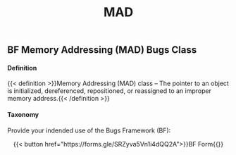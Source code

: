 ﻿---
weight: 3
title: "MAD"
---
## BF Memory Addressing (MAD) Bugs Class 

#### Definition
{{< definition >}}Memory Addressing (MAD) class – The pointer to an object is initialized, dereferenced, repositioned, or reassigned to an improper memory address.{{< /definition >}}

####  Taxonomy

Provide your indended use of the Bugs Framework (BF):

<div style="text-align:center">{{< button href="https://forms.gle/SRZyva5Vn1i4dQQ2A">}}BF Form{{</button>}}</div>